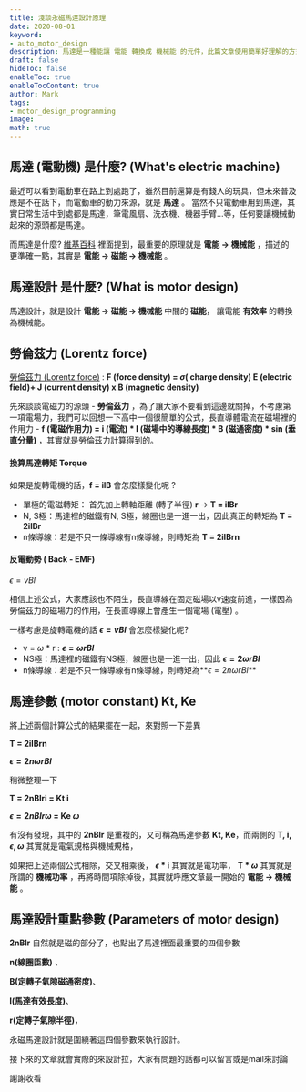 ```yaml
---
title: 淺談永磁馬達設計原理
date: 2020-08-01
keyword:
- auto_motor_design
description: 馬達是一種能讓 電能 轉換成 機械能 的元件，此篇文章使用簡單好理解的方式來解釋馬達設計這件事。
draft: false
hideToc: false
enableToc: true
enableTocContent: true
author: Mark
tags:
- motor_design_programming
image:
math: true
---
```




## 馬達 (電動機) 是什麼? (What's electric machine)

最近可以看到電動車在路上到處跑了，雖然目前還算是有錢人的玩具，但未來普及應是不在話下，而電動車的動力來源，就是 **馬達** 。 當然不只電動車用到馬達，其實日常生活中到處都是馬達，筆電風扇、洗衣機、機器手臂...等，任何要讓機械動起來的源頭都是馬達。

而馬達是什麼? [維基百科](https://zh.wikipedia.org/wiki/电动机) 裡面提到，最重要的原理就是 **電能 -> 機械能** ，描述的更準確一點，其實是  **電能 -> 磁能 -> 機械能**  。



## 馬達設計 是什麼? (What is motor design)

馬達設計，就是設計 **電能 -> 磁能 -> 機械能**  中間的 **磁能**， 讓電能 **有效率** 的轉換為機械能。

## 勞倫茲力 (Lorentz force) 

 [勞倫茲力 (Lorentz force)](https://zh.wikipedia.org/wiki/洛伦兹力)  :  **F (force density) =  $\sigma$( charge density) E (electric field)+ J (current density) x B (magnetic density)**

先來談談電磁力的源頭 - **勞倫茲力** ，為了讓大家不要看到這邊就關掉，不考慮第一項電場力，我們可以回想一下高中一個很簡單的公式，長直導體電流在磁場裡的作用力 - **f (電磁作用力) = i (電流) * l (磁場中的導線長度) * B (磁通密度) * sin (垂直分量)** ，其實就是勞倫茲力計算得到的。

#### 換算馬達轉矩 Torque

如果是旋轉電機的話，**f = ilB** 會怎麼樣變化呢 ? 

- 單極的電磁轉矩： 首先加上轉軸距離 (轉子半徑) **r** -> **T = ilBr**
- N, S極：馬達裡的磁鐵有N, S極，線圈也是一進一出，因此真正的轉矩為  **T = 2ilBr**
- n條導線：若是不只一條導線有n條導線，則轉矩為   **T = 2ilBrn**

#### 反電動勢 ( Back - EMF)

 $\epsilon=vBl$

相信上述公式，大家應該也不陌生，長直導線在固定磁場以v速度前進，一樣因為勞倫茲力的磁場力的作用，在長直導線上會產生一個電場 (電壓) 。

一樣考慮是旋轉電機的話 **$\epsilon=vBl$** 會怎麼樣變化呢?

- v = $\omega$ * r : **$\epsilon= \omega rBl$**
- NS極：馬達裡的磁鐵有NS極，線圈也是一進一出，因此 **$\epsilon= 2 \omega rBl$**
- n條導線：若是不只一條導線有n條導線，則轉矩為**$\epsilon= 2 n \omega rBl$**

## 馬達參數 (motor constant) Kt, Ke

將上述兩個計算公式的結果擺在一起，來對照一下差異

**T = 2ilBrn**

**$\epsilon= 2 n \omega rBl$**

稍微整理一下

**T = 2nBlri = Kt i**

**$\epsilon= 2 nBlr \omega$ = Ke $\omega$**

有沒有發現，其中的 **2nBlr** 是重複的，又可稱為馬達參數 **Kt, Ke**，而兩側的 **T, i, $\epsilon , \omega$** 其實就是電氣規格與機械規格，

如果把上述兩個公式相除，交叉相乘後，  **$\epsilon$ * i** 其實就是電功率， **T * $\omega$** 其實就是所謂的 **機械功率** ，再將時間項除掉後，其實就呼應文章最一開始的  **電能 -> 機械能** 。

## 馬達設計重點參數 (Parameters of motor design)

 **2nBlr**  自然就是磁的部分了，也點出了馬達裡面最重要的四個參數

**n(線圈匝數)** 、

**B(定轉子氣隙磁通密度)**、

**l(馬達有效長度)**、

**r(定轉子氣隙半徑)**，

永磁馬達設計就是圍繞著這四個參數來執行設計。

接下來的文章就會實際的來設計拉，大家有問題的話都可以留言或是mail來討論

謝謝收看
